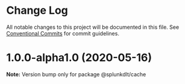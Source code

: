 # Change Log

All notable changes to this project will be documented in this file.
See [Conventional Commits](https://conventionalcommits.org) for commit guidelines.

# 1.0.0-alpha1.0 (2020-05-16)

**Note:** Version bump only for package @splunkdlt/cache
